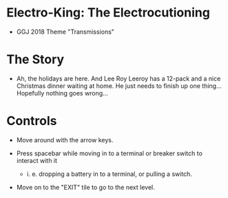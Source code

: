 # Electro-King: The Electrocutioning

* GGJ 2018 Theme "Transmissions"

# The Story

* Ah, the holidays are here. And Lee Roy Leeroy has a 12-pack and a nice Christmas dinner waiting at home. He just needs to finish up one thing... Hopefully nothing goes wrong...

# Controls

* Move around with the arrow keys.

* Press spacebar while moving in to a terminal or breaker switch to interact with it
    * i. e. dropping a battery in to a terminal, or pulling a switch.
    
* Move on to the "EXIT" tile to go to the next level.
